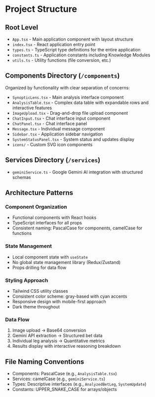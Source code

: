 # Project Structure

## Root Level
- `App.tsx` - Main application component with layout structure
- `index.tsx` - React application entry point
- `types.ts` - TypeScript type definitions for the entire application
- `constants.ts` - Application constants including Knowledge Modules
- `utils.ts` - Utility functions (file conversion, etc.)

## Components Directory (`/components`)
Organized by functionality with clear separation of concerns:

- `SynopticLens.tsx` - Main analysis interface component
- `AnalysisTable.tsx` - Complex data table with expandable rows and interactive features
- `ImageUpload.tsx` - Drag-and-drop file upload component
- `ChatInput.tsx` - Chat interface input component
- `ChatPanel.tsx` - Chat interface panel
- `Message.tsx` - Individual message component
- `Sidebar.tsx` - Application sidebar navigation
- `SystemStatusPanel.tsx` - System status and updates display
- `icons/` - Custom SVG icon components

## Services Directory (`/services`)
- `geminiService.ts` - Google Gemini AI integration with structured schemas

## Architecture Patterns

### Component Organization
- Functional components with React hooks
- TypeScript interfaces for all props
- Consistent naming: PascalCase for components, camelCase for functions

### State Management
- Local component state with `useState`
- No global state management library (Redux/Zustand)
- Props drilling for data flow

### Styling Approach
- Tailwind CSS utility classes
- Consistent color scheme: gray-based with cyan accents
- Responsive design with mobile-first approach
- Dark theme throughout

### Data Flow
1. Image upload → Base64 conversion
2. Gemini API extraction → Structured bet data
3. Individual leg analysis → Quantitative metrics
4. Results display with interactive reasoning breakdown

## File Naming Conventions
- Components: PascalCase (e.g., `AnalysisTable.tsx`)
- Services: camelCase (e.g., `geminiService.ts`)
- Types: Descriptive interfaces (e.g., `AnalyzedBetLeg`, `SystemUpdate`)
- Constants: UPPER_SNAKE_CASE for arrays/objects